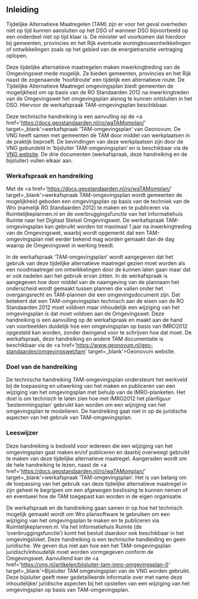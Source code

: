 ## Inleiding

Tijdelijke Alternatieve Maatregelen (TAM) zijn er voor het geval overheden niet op tijd kunnen aansluiten op het DSO of wanneer DSO bijvoorbeeld op een onderdeel niet op tijd klaar is. De minister wil voorkomen dat hierdoor bij gemeenten, provincies en het Rijk eventuele woningbouwontwikkelingen of ontwikkelingen zoals op het gebied van de energietransitie vertraging oplopen.

Deze tijdelijke alternatieve maatregelen maken inwerkingtreding van de Omgevingswet mede mogelijk. Ze bieden gemeenten, provincies en het Rijk naast de zogenaamde ‘hoofdroute’ een tijdelijk een alternatieve route. De Tijdelijke Alternatieve Maatregel omgevingsplan biedt gemeenten de mogelijkheid om op basis van de RO Standaarden 2012 na inwerkingtreden van de Omgevingswet het omgevingsplan alsnog te kunnen ontsluiten in het DSO. Hiervoor de werkafspraak TAM-omgevingsplan beschikbaar. 

Deze technische handreiking is een aanvulling op de <a href='https://docs.geostandaarden.nl/ro/waTAMomplan/' target=_blank'>werkafspraak ‘TAM-omgevingsplan’</a> van Geonovum. De VNG heeft samen met gemeenten de TAM door middel van werkplaatsen in de praktijk beproeft. De bevindingen van deze werkplaatsen zijn door de VNG gebundeld in ‘bijsluiter TAM-omgevingsplan’ en is beschikbaar via de <a href='https://vng.nl/artikelen/tam-imro-voor-gemeenten' target='_blank'>VNG website</a>. De drie documenten (werkafspraak, deze handreiking en de bijsluiter) vullen elkaar aan.

### Werkafspraak en handreiking

Met de <a href='https://docs.geostandaarden.nl/ro/waTAMomplan/' target=_blank'>werkafspraak TAM-omgevingsplan</a> wordt gemeenten de mogelijkheid geboden een omgevingsplan op basis van de techniek van de Wro (namelijk RO Standaarden 2012) te maken en te publiceren via Ruimtelijkeplannen.nl en de overbruggingsfunctie van het Informatiehuis Ruimte naar het Digitaal Stelsel Omgevingswet. De werkafspraak TAM-omgevingsplan kan gebruikt worden tot maximaal 1 jaar na inwerkingtreding van de Omgevingswet, waarbij wordt opgemerkt dat een TAM-omgevingsplan niet eerder bekend mag worden gemaakt dan de dag waarop de Omgevingswet in werking treedt.

In de werkafspraak ‘TAM-omgevingsplan’ wordt aangegeven dat het gebruik van deze tijdelijke alternatieve maatregel gezien moet worden als een noodmaatregel om ontwikkelingen door de kunnen laten gaan maar dat er ook nadelen aan het gebruik ervan zitten. In de werkafspraak is aangegeven hoe door middel van de naamgeving van de plannaam het onderscheid wordt gemaakt tussen plannen die vallen onder het overgangsrecht en TAM-plannen die een omgevingsdocument zijn. Dat betekent dat een TAM-omgevingsplan technisch aan de eisen van de RO Standaarden 2012 moet voldoen maar inhoudelijk een wijziging van het omgevingsplan is dat moet voldoen aan de Omgevingswet. Deze handreiking is een aanvulling op de werkafspraak en maakt aan de hand van voorbeelden duidelijk hoe een omgevingsplan op basis van IMRO2012 opgesteld kan worden, zonder dwingend voor te schrijven hoe dat moet.
De werkafspraak, deze handreiking en andere TAM documentatie is beschikbaar via de <a href='https://www.geonovum.nl/geo-standaarden/omgevingswet/tam' target=_blank'>Geonovum website</a>.

### Doel van de handreiking

De technische handreiking TAM-omgevingsplan ondersteunt het werkveld bij de toepassing en uitwerking van het maken en publiceren van een wijziging van het omgevingsplan met behulp van de IMRO-planketen. Het doel is om technisch te laten zien hoe met IMRO2012 het planfiguur ‘bestemmingsplan’ gebruikt kan worden om een wijziging van het omgevingsplan te modelleren. De handreiking gaat niet in op de juridische aspecten van het gebruik van TAM-omgevingsplan.

### Leeswijzer

Deze handreiking is bedoeld voor iedereen die een wijziging van het omgevingsplan gaat maken en/of publiceren en daarbij overweegt gebruikt te maken van deze tijdelijke alternatieve maatregel. Aangeraden wordt om de hele handreiking te lezen, naast de <a href='https://docs.geostandaarden.nl/ro/waTAMomplan/' target=_blank'>werkafspraak ‘TAM-omgevingsplan’</a>. Het is van belang om de toepassing van het gebruik van deze tijdelijke alternatieve maatregel in zijn geheel te begrijpen om een afgewogen beslissing te kunnen nemen of en eventueel hoe de TAM toegepast kan worden in de eigen organisatie.

De werkafspraak en de handreiking gaan samen in op hoe het technisch mogelijk gemaakt wordt om Wro plansoftware te gebruiken om een wijziging van het omgevingsplan te maken en te publiceren via Ruimtelijkeplannen.nl. Via het Informatiehuis Ruimte (de ‘overbruggingsfunctie’) komt het besluit daardoor ook beschikbaar in het omgevingsloket. Deze handreiking is een technische handleiding en geen juridische. We geven dus niet aan hoe een het TAM-omgevingsplan juridisch/inhoudelijk moet worden vormgegeven conform de Omgevingswet. Aanvullend kan de <a href='https://vng.nl/artikelen/bijsluiter-tam-imro-omgevingsplan-0' target=_blank'>Bijsluiter TAM omgevingsplan</a> van de VNG worden gebruikt. Deze bijsluiter geeft meer gedetailleerde informatie over met name deze inhoudelijke/ juridische aspecten bij het opstellen van een wijziging van het omgevingsplan op basis van TAM-omgevingsplan. 